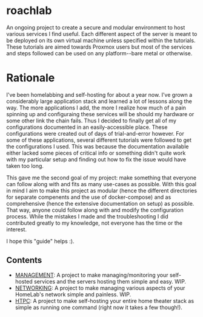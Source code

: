 # roachlab
An ongoing project to create a secure and modular environment to host various services I find useful. Each different aspect of the server is meant to be deployed on its own virtual machine unless specified within the tutorials. These tutorials are aimed towards Proxmox users but most of the services and steps followed can be used on any platform--bare metal or otherwise.

# Rationale
I've been homelabbing and self-hosting for about a year now. I've grown a considerably large application stack and learned a lot of lessons along the way. The more applications I add, the more I realize how much of a pain spinning up and configuraing these services will be should my hardware or some other link the chain fails. Thus I decided to finally get all of my configurations documented in an easily-accessible place. These configurations were created out of days of trial-and-error however. For some of these applications, several different tutorials were followed to get the configurations I used. This was because the documentation available either lacked some pieces of critical info or something didn't quite work with my particular setup and finding out how to fix the issue would have taken too long. 

This gave me the second goal of my project: make something that everyone can follow along with and fits as many use-cases as possible. With this goal in mind I aim to make this project as modular (hence the different directories for separate compenents and the use of docker-compose) and as comprehensive (hence the extensive documentation on setup) as possible. That way, anyone could follow along with and modify the configuration process. While the mistakes I made and the troubleshooting I did contributed greatly to my knowledge, not everyone has the time or the interest.

I hope this "guide" helps :).

## Contents
- [MANAGEMENT](/management): A project to make managing/monitoring your self-hosted services and the servers hosting them simple and easy. WIP.
- [NETWORKING](/networking): A project to make managing various aspects of your HomeLab's network simple and painless. WIP.
- [HTPC](htpc/): A project to make self-hosting your entire home theater stack as simple as running one command (right now it takes a few though!).
